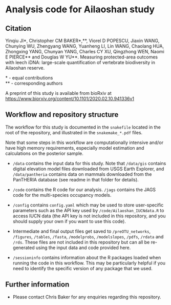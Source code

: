 # Analysis code for Ailaoshan study

## Citation

Yinqiu JI\*, Christopher CM BAKER\*,\*\*, Viorel D POPESCU, Jiaxin WANG, Chunying WU, Zhengyang WANG, Yuanheng LI, Lin WANG, Chaolang HUA, Zhongxing YANG, Chunyan YANG, Charles CY XU, Qingzhong WEN, Naomi E PIERCE\*\* and Douglas W YU\*\*. Measuring protected-area outcomes with leech iDNA: large-scale quantification of vertebrate biodiversity in Ailaoshan reserve.

\* - equal contributions<br/>
\*\* - corresponding authors

A preprint of this study is available from bioRxiv at https://www.biorxiv.org/content/10.1101/2020.02.10.941336v1

## Workflow and repository structure

The workflow for this study is documented in the `snakefile` located in the root of the repository, and illustrated in the `snakemake_*.pdf` files.

Note that some steps in this workflow are computationally intensive and/or have high memory requirements, especially model estimation and calculations on the posterior sample.

 - `/data` contains the input data for this study. Note that `/data/gis` contains digital elevation model files downloaded from USGS Earth Explorer, and `/data/pantheria` contains data on mammals downloaded from the PanTHERIA database (see readme in that folder for details).

 - `/code` contains the R code for our analysis. `/jags` contains the JAGS code for the multi-species occupancy models.

 - `/config` contains `config.yaml` which may be used to store user-specific parameters such as the API key used by `/code/Ailaoshan_IUCNdata.R` to access IUCN data (the API key is not included in this repository, and you should supply your own if you want to use this code).

 - Intermediate and final output files get saved to `/preOTU_networks`, `/figures`, `/tables`, `/fasta`, `/modelprobs`, `/modelslopes`, `/pdfs`, `/rdata` and `/rds`. These files are not included in this repository but can all be re-generated using the input data and code provided here.

 - `/sessioninfo` contains information about the R packages loaded when running the code in this workflow. This may be particularly helpful if you need to identify the specific version of any package that we used.

## Further information

- Please contact Chris Baker for any enquiries regarding this repository.
